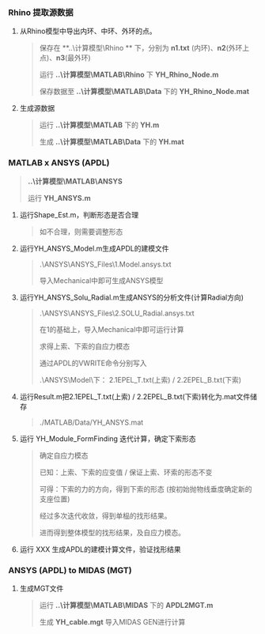 ### Rhino 提取源数据

1. 从Rhino模型中导出内环、中环、外环的点。

   > 保存在 **..\计算模型\Rhino ** 下，分别为 **n1.txt** (内环)、**n2**(外环上点)、**n3**(最外环)
   >
   > 运行 **..\计算模型\MATLAB\Rhino** 下 **YH_Rhino_Node.m**
   >
   > 保存数据至 **..\计算模型\MATLAB\Data** 下的 **YH_Rhino_Node.mat**
   >

2. 生成源数据

   > 运行 **..\计算模型\MATLAB** 下的 **YH.m**
   >
   > 生成 **..\计算模型\MATLAB\Data** 下的 **YH.mat**

### MATLAB x ANSYS (APDL)

> **..\计算模型\MATLAB\ANSYS**
>
> 运行 **YH_ANSYS.m**

1. 运行Shape_Est.m，判断形态是否合理

   > 如不合理，则需要调整形态

2. 运行YH_ANSYS_Model.m生成APDL的建模文件

   > .\ANSYS\ANSYS_Files\1.Model.ansys.txt
   >
   > 导入Mechanical中即可生成ANSYS模型

3. 运行YH_ANSYS_Solu_Radial.m生成ANSYS的分析文件(计算Radial方向)

   > .\ANSYS\ANSYS_Files\2.SOLU_Radial.ansys.txt
   >
   > 在1的基础上，导入Mechanical中即可运行计算
   >
   > 求得上索、下索的自应力模态
   >
   > 通过APDL的VWRITE命令分别写入
   >
   > .\ANSYS\Model\下：	2.1EPEL_T.txt(上索) / 2.2EPEL_B.txt(下索)

4. 运行Result.m把2.1EPEL_T.txt(上索) / 2.2EPEL_B.txt(下索)转化为.mat文件储存

   > ./MATLAB/Data/YH_ANSYS.mat

5. 运行 YH_Module_FormFinding 迭代计算，确定下索形态

   > 确定自应力模态
   >
   > 已知：上索、下索的应变值 / 保证上索、环索的形态不变
   >
   > 可得：下索的力的方向，得到下索的形态 (按初始抛物线垂度确定新的支座位置)
   >
   > 经过多次迭代收敛，得到单榀的找形结果。
   >
   > 进而得到整体模型的找形结果，及自应力模态。

6. 运行 XXX 生成APDL的建模计算文件，验证找形结果

   

### ANSYS (APDL) to MIDAS (MGT)

1. 生成MGT文件

   > 运行 **..\计算模型\MATLAB\MIDAS** 下的 **APDL2MGT.m**
   >
   > 生成 **YH_cable.mgt** 导入MIDAS GEN进行计算